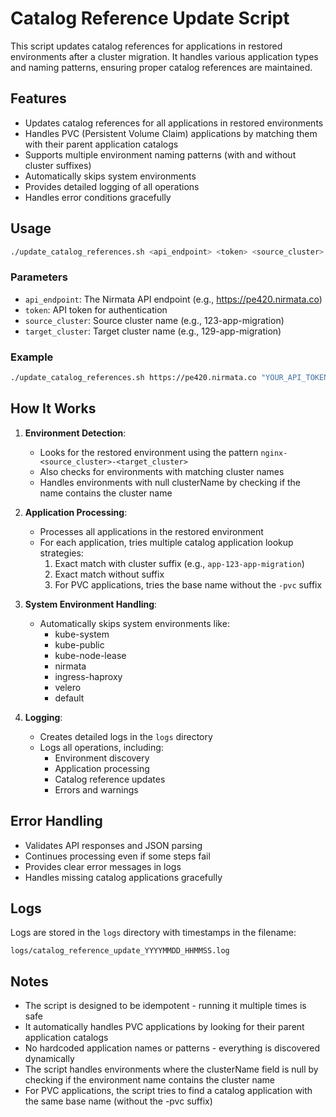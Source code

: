 # Catalog Reference Update Script

This script updates catalog references for applications in restored environments after a cluster migration. It handles various application types and naming patterns, ensuring proper catalog references are maintained.

## Features

- Updates catalog references for all applications in restored environments
- Handles PVC (Persistent Volume Claim) applications by matching them with their parent application catalogs
- Supports multiple environment naming patterns (with and without cluster suffixes)
- Automatically skips system environments
- Provides detailed logging of all operations
- Handles error conditions gracefully

## Usage

```bash
./update_catalog_references.sh <api_endpoint> <token> <source_cluster> <target_cluster>
```

### Parameters

- `api_endpoint`: The Nirmata API endpoint (e.g., https://pe420.nirmata.co)
- `token`: API token for authentication
- `source_cluster`: Source cluster name (e.g., 123-app-migration)
- `target_cluster`: Target cluster name (e.g., 129-app-migration)

### Example

```bash
./update_catalog_references.sh https://pe420.nirmata.co "YOUR_API_TOKEN" "123-app-migration" "129-app-migration"
```

## How It Works

1. **Environment Detection**:
   - Looks for the restored environment using the pattern `nginx-<source_cluster>-<target_cluster>`
   - Also checks for environments with matching cluster names
   - Handles environments with null clusterName by checking if the name contains the cluster name

2. **Application Processing**:
   - Processes all applications in the restored environment
   - For each application, tries multiple catalog application lookup strategies:
     1. Exact match with cluster suffix (e.g., `app-123-app-migration`)
     2. Exact match without suffix
     3. For PVC applications, tries the base name without the `-pvc` suffix

3. **System Environment Handling**:
   - Automatically skips system environments like:
     - kube-system
     - kube-public
     - kube-node-lease
     - nirmata
     - ingress-haproxy
     - velero
     - default

4. **Logging**:
   - Creates detailed logs in the `logs` directory
   - Logs all operations, including:
     - Environment discovery
     - Application processing
     - Catalog reference updates
     - Errors and warnings

## Error Handling

- Validates API responses and JSON parsing
- Continues processing even if some steps fail
- Provides clear error messages in logs
- Handles missing catalog applications gracefully

## Logs

Logs are stored in the `logs` directory with timestamps in the filename:
```
logs/catalog_reference_update_YYYYMMDD_HHMMSS.log
```

## Notes

- The script is designed to be idempotent - running it multiple times is safe
- It automatically handles PVC applications by looking for their parent application catalogs
- No hardcoded application names or patterns - everything is discovered dynamically
- The script handles environments where the clusterName field is null by checking if the environment name contains the cluster name
- For PVC applications, the script tries to find a catalog application with the same base name (without the -pvc suffix) 